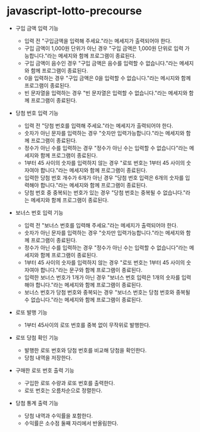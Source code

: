 # javascript-lotto-precourse

- 구입 금액 입력 기능

  - 입력 전 "구입금액을 입력해 주세요."라는 메세지가 출력되어야 한다.
  - 구입 금액이 1,000원 단위가 아닌 경우 "구입 금액은 1,000원 단위로 입력 가능합니다."라는 메세지와 함께 프로그램이 종료된다.
  - 구입 금액이 음수인 경우 "구입 금액은 음수를 입력할 수 없습니다."라는 메세지와 함께 프로그램이 종료된다.
  - 0을 입력하는 경우 "구입 금액은 0을 입력할 수 없습니다."라는 메시지와 함께 프로그램이 종료된다.
  - 빈 문자열을 입력하는 경우 "빈 문자열은 입력할 수 없습니다."라는 메세지와 함께 프로그램이 종료된다.

- 당첨 번호 입력 기능

  - 입력 전 "당첨 번호를 입력해 주세요."라는 메세지가 출력되어야 한다.
  - 숫자가 아닌 문자를 입력하는 경우 "숫자만 입력가능합니다."라는 메세지와 함께 프로그램이 종료된다.
  - 정수가 아닌 수를 입력하는 경우 "정수가 아닌 수는 입력할 수 없습니다"라는 메세지와 함께 프로그램이 종료된다.
  - 1부터 45 사이의 숫자를 입력하지 않는 경우 "로또 번호는 1부터 45 사이의 숫자여야 합니다."라는 메세지와 함께 프로그램이 종료된다.
  - 입력한 당첨 번호 개수가 6개가 아닌 경우 "당첨 번호 입력은 6개의 숫자를 입력해야 합니다."라는 메세지와 함께 프로그램이 종료된다.
  - 당첨 번호 중 중복되는 번호가 있는 경우 "당첨 번호는 중복될 수 없습니다."라는 메세지와 함께 프로그램이 종료된다.

- 보너스 번호 입력 기능

  - 입력 전 "보너스 번호를 입력해 주세요."라는 메세지가 출력되어야 한다.
  - 숫자가 아닌 문자를 입력하는 경우 "숫자만 입력가능합니다."라는 메세지와 함께 프로그램이 종료된다.
  - 정수가 아닌 수를 입력하는 경우 "정수가 아닌 수는 입력할 수 없습니다"라는 메세지와 함께 프로그램이 종료된다.
  - 1부터 45 사이의 숫자를 입력하지 않는 경우 "로또 번호는 1부터 45 사이의 숫자여야 합니다."라는 문구와 함께 프로그램이 종료된다.
  - 입력한 보너스 번호가 1개가 아닌 경우 "보너스 번호 입력은 1개의 숫자를 입력해야 합니다."라는 메세지와 함께 프로그램이 종료된다.
  - 보너스 번호가 당첨 번호와 중복되는 경우 "보너스 번호는 당첨 번호와 중복될 수 없습니다."라는 메세지와 함께 프로그램이 종료된다.

- 로또 발행 기능

  - 1부터 45사이의 로또 번호를 중복 없이 무작위로 발행한다.

- 로또 당첨 확인 기능

  - 발행한 로또 번호와 당첨 번호를 비교해 당첨을 확인한다.
  - 당첨 내역을 저장한다.

- 구매한 로또 번호 출력 기능

  - 구입한 로또 수량과 로또 번호를 출력한다.
  - 로또 번호는 오름차순으로 정렬한다.

- 당첨 통계 출력 기능

  - 당첨 내역과 수익률을 포함한다.
  - 수익률은 소수점 둘째 자리에서 반올림한다.
